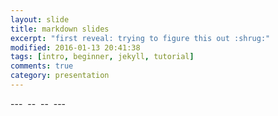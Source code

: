 ```yaml
---
layout: slide
title: markdown slides
excerpt: "first reveal: trying to figure this out :shrug:"
modified: 2016-01-13 20:41:38
tags: [intro, beginner, jekyll, tutorial]
comments: true
category: presentation
---
```

<section data-markdown>
	<script type="text/template">
		## Pictures of flowers
	</script>
</section>
---
    <img data-src="https://live.staticflickr.com/65535/49705644698_b047084b4f_b.jpg">
--
    <img data-src="https://live.staticflickr.com/3859/14422655820_79f3f610e2_b.jpg">
--
    <img data-src="https://live.staticflickr.com/65535/50172192597_79773567d1_b.jpg">
---
	<script type="text/template">
		- Did it work? <!-- .element: class="fragment" data-fragment-index="2" -->
		- It worked! <!-- .element: class="fragment" data-fragment-index="1" -->
	</script
</section>  
